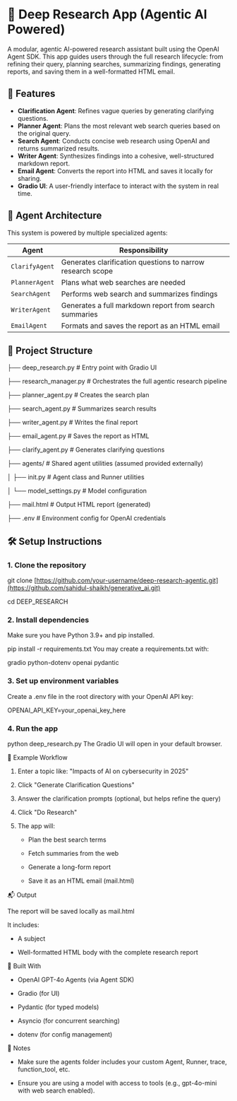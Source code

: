 # 🧠 Deep Research App (Agentic AI Powered)

A modular, agentic AI-powered research assistant built using the OpenAI Agent SDK. This app guides users through the full research lifecycle: from refining their query, planning searches, summarizing findings, generating reports, and saving them in a well-formatted HTML email.

## 🚀 Features

- **Clarification Agent**: Refines vague queries by generating clarifying questions.
- **Planner Agent**: Plans the most relevant web search queries based on the original query.
- **Search Agent**: Conducts concise web research using OpenAI and returns summarized results.
- **Writer Agent**: Synthesizes findings into a cohesive, well-structured markdown report.
- **Email Agent**: Converts the report into HTML and saves it locally for sharing.
- **Gradio UI**: A user-friendly interface to interact with the system in real time.

## 🧩 Agent Architecture

This system is powered by multiple specialized agents:

| Agent            | Responsibility                                             |
|------------------|------------------------------------------------------------|
| `ClarifyAgent`   | Generates clarification questions to narrow research scope |
| `PlannerAgent`   | Plans what web searches are needed                         |
| `SearchAgent`    | Performs web search and summarizes findings                |
| `WriterAgent`    | Generates a full markdown report from search summaries     |
| `EmailAgent`     | Formats and saves the report as an HTML email              |

## 📁 Project Structure

├── deep_research.py # Entry point with Gradio UI

├── research_manager.py # Orchestrates the full agentic research pipeline

├── planner_agent.py # Creates the search plan

├── search_agent.py # Summarizes search results

├── writer_agent.py # Writes the final report

├── email_agent.py # Saves the report as HTML

├── clarify_agent.py # Generates clarifying questions

├── agents/ # Shared agent utilities (assumed provided externally)

│ ├── init.py # Agent class and Runner utilities

│ └── model_settings.py # Model configuration

├── mail.html # Output HTML report (generated)

├── .env # Environment config for OpenAI credentials

## 🛠️ Setup Instructions

### 1. Clone the repository

git clone [https://github.com/your-username/deep-research-agentic.git](https://github.com/sahidul-shaikh/generative_ai.git)

cd DEEP_RESEARCH

### 2. Install dependencies
Make sure you have Python 3.9+ and pip installed.

pip install -r requirements.txt
You may create a requirements.txt with:

gradio
python-dotenv
openai
pydantic

### 3. Set up environment variables
Create a .env file in the root directory with your OpenAI API key:

OPENAI_API_KEY=your_openai_key_here

### 4. Run the app

python deep_research.py
The Gradio UI will open in your default browser.

🧪 Example Workflow

1. Enter a topic like:
"Impacts of AI on cybersecurity in 2025"

2. Click "Generate Clarification Questions"

3. Answer the clarification prompts (optional, but helps refine the query)

4. Click "Do Research"

5. The app will:

    - Plan the best search terms

    - Fetch summaries from the web

    - Generate a long-form report

    - Save it as an HTML email (mail.html)

📬 Output

The report will be saved locally as mail.html

It includes:

- A subject

- Well-formatted HTML body with the complete research report

🧠 Built With

- OpenAI GPT-4o Agents (via Agent SDK)

- Gradio (for UI)

- Pydantic (for typed models)

- Asyncio (for concurrent searching)

- dotenv (for config management)

📌 Notes
- Make sure the agents folder includes your custom Agent, Runner, trace, function_tool, etc.

- Ensure you are using a model with access to tools (e.g., gpt-4o-mini with web search enabled).

